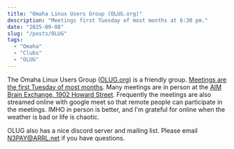 ```yaml
---
title: "Omaha Linux Users Group (OLUG.org)"
description: "Meetings first Tuesday of most months at 6:30 pm."
date: "2025-09-08"
slug: "/posts/OLUG"
tags:
  - "Omaha"
  - "Clubs"
  - "OLUG"
---
```


The Omaha Linux Users Group ([OLUG.org](http://OLUG.org)) is a friendly group.
[Meetings are the first Tuesday of most months](https://www.olug.org/about/). Many meetings are in person at the [AIM Brain Exchange, 1902 Howard Street](https://maps.app.goo.gl/BNSKefKu3Qho3MrVA).  Frequently the meetings are also streamed online with google meet so that remote people can participate in the meetings.  IMHO in person is better, and I'm grateful for online when the weather is bad or life is chaotic.

OLUG also has a nice discord server and mailing list.  Please email N3PAY@ARRL.net if you have questions.


